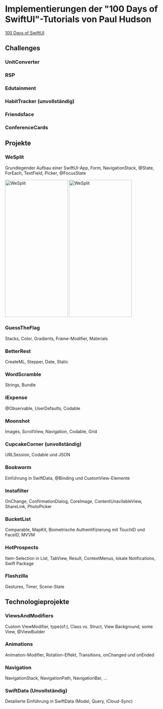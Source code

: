 # Implementierungen der "100 Days of SwiftUI"-Tutorials von Paul Hudson
[100 Days of SwiftUI](https://www.hackingwithswift.com/100/swiftui)

## Challenges

### UnitConverter

### RSP

### Edutainment

### HabitTracker (unvollständig)

### Friendsface

### ConferenceCards

## Projekte
### WeSplit
Grundlegender Aufbau einer SwiftUI-App, Form, NavigationStack, @State, ForEach, TextField, Picker, @FocusState

<img src="https://github.com/user-attachments/assets/baa2681a-0224-47c6-8254-fd4071bf4171" alt = "WeSplit" width = "206,97940503" height = "450">
<img src="https://github.com/user-attachments/assets/ddf52e11-9d0a-4927-af7b-34d16b9f20e2" alt = "WeSplit" width = "206,97940503" height = "450">

### GuessTheFlag
Stacks, Color, Gradients, Frame-Modifier, Materials

### BetterRest
CreateML, Stepper, Date, Static

### WordScramble
Strings, Bundle

### iExpense
@Observable, UserDefaults, Codable

### Moonshot
Images, ScrollView, Navigation, Codable, Grid

### CupcakeCorner (unvollständig)
URLSession, Codable und JSON

### Bookworm
Einführung in SwiftData, @Binding und CustomView-Elemente

### Instafilter
OnChange, ConfirmationDialog, CoreImage, ContentUnavilableView, ShareLink, PhotoPicker

### BucketList
Comparable, MapKit, Biometrische Authentifizierung mit TouchID und FaceID, MVVM 

### HotProspects
Item-Selection in List, TabView, Result, ContextMenus, lokale Notifications, Swift Package

### Flashzilla
Gestures, Timer, Scene-State

## Technologieprojekte
### ViewsAndModifiers
Custom ViewModifier, type(of:), Class vs. Struct, View Background, some View, @ViewBuilder

### Animations
Animation-Modifier, Rotation-Effekt, Transitions, onChanged und onEnded

### Navigation
NavigationStack, NavigationPath, NavigationBar, ... 

### SwiftData (Unvollständig)
Detailierte Einführung in SwiftData (Model, Query, iCloud-Sync)


